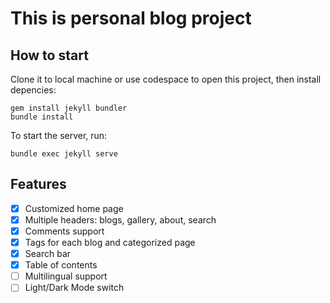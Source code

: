 # This is personal blog project

## How to start

Clone it to local machine or use codespace to open this project, then install depencies:

```
gem install jekyll bundler
bundle install
```

To start the server, run:

```
bundle exec jekyll serve
```

## Features

- [x] Customized home page
- [x] Multiple headers: blogs, gallery, about, search
- [x] Comments support
- [x] Tags for each blog and categorized page
- [x] Search bar
- [x] Table of contents
- [ ] Multilingual support
- [ ] Light/Dark Mode switch
